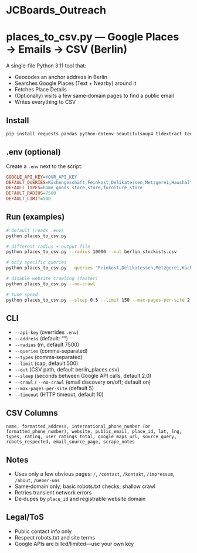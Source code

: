 # JCBoards_Outreach

# places_to_csv.py — Google Places → Emails → CSV (Berlin)

A single-file Python 3.11 tool that:
- Geocodes an anchor address in Berlin
- Searches Google Places (Text + Nearby) around it
- Fetches Place Details
- (Optionally) visits a few same‑domain pages to find a public email
- Writes everything to CSV

## Install
```bash
pip install requests pandas python-dotenv beautifulsoup4 tldextract tenacity
```

## .env (optional)
Create a `.env` next to the script:
```ini
GOOGLE_API_KEY=YOUR_API_KEY
DEFAULT_QUERIES=Küchengeschäft,Feinkost,Delikatessen,Metzgerei,Haushaltswaren,Geschenkartikelladen,Holzwerkstatt
DEFAULT_TYPES=home_goods_store,store,furniture_store
DEFAULT_RADIUS=7500
DEFAULT_LIMIT=500
```

## Run (examples)
```bash
# default (reads .env)
python places_to_csv.py

# different radius + output file
python places_to_csv.py --radius 10000 --out berlin_stockists.csv

# only specific queries
python places_to_csv.py --queries "Feinkost,Delikatessen,Metzgerei,Küchengeschäft"

# disable website crawling (faster)
python places_to_csv.py --no-crawl

# tune speed
python places_to_csv.py --sleep 0.5 --limit 150 --max-pages-per-site 2
```

## CLI
- `--api-key` (overrides `.env`)
- `--address` (default: “”)
- `--radius` (m, default 7500)
- `--queries` (comma‑separated)
- `--types` (comma‑separated)
- `--limit` (cap, default 500)
- `--out` (CSV path, default berlin_places.csv)
- `--sleep` (seconds between Google API calls, default 2.0)
- `--crawl` / `--no-crawl` (email discovery on/off; default on)
- `--max-pages-per-site` (default 5)
- `--timeout` (HTTP timeout, default 10)

## CSV Columns
`name, formatted_address, international_phone_number (or formatted_phone_number), website, public_email, place_id, lat, lng, types, rating, user_ratings_total, google_maps_url, source_query, robots_respected, email_source_page, scrape_notes`

## Notes
- Uses only a few obvious pages: `/`, `/contact`, `/kontakt`, `/impressum`, `/about`, `/ueber-uns`
- Same‑domain only; basic robots.txt checks; shallow crawl
- Retries transient network errors
- De‑dupes by `place_id` and registrable website domain

## Legal/ToS
- Public contact info only
- Respect robots.txt and site terms
- Google APIs are billed/limited—use your own key
